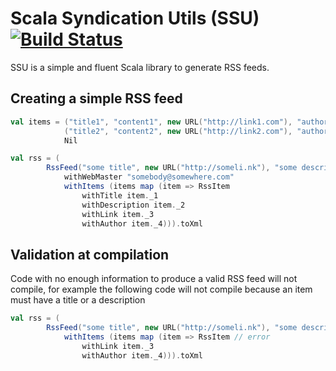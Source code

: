 # Scala Syndication Utils (SSU) [![Build Status](https://travis-ci.org/fredszaq/ssu.png?branch=master)](https://travis-ci.org/fredszaq/ssu)
SSU is a simple and fluent Scala library to generate RSS feeds.
## Creating a simple RSS feed

```scala
val items = ("title1", "content1", new URL("http://link1.com"), "author1@site1.com") ::
            ("title2", "content2", new URL("http://link2.com"), "author2@site2.com") ::
            Nil

val rss = (
        RssFeed("some title", new URL("http://someli.nk"), "some description")
            withWebMaster "somebody@somewhere.com"
            withItems (items map (item => RssItem
                withTitle item._1 
                withDescription item._2
                withLink item._3
                withAuthor item._4))).toXml
```
## Validation at compilation
Code with no enough information to produce a valid RSS feed will not compile, for example the following code will not compile because an item must have a title or a description

```scala
val rss = (
        RssFeed("some title", new URL("http://someli.nk"), "some description")
            withItems (items map (item => RssItem // error
                withLink item._3
                withAuthor item._4))).toXml
```
